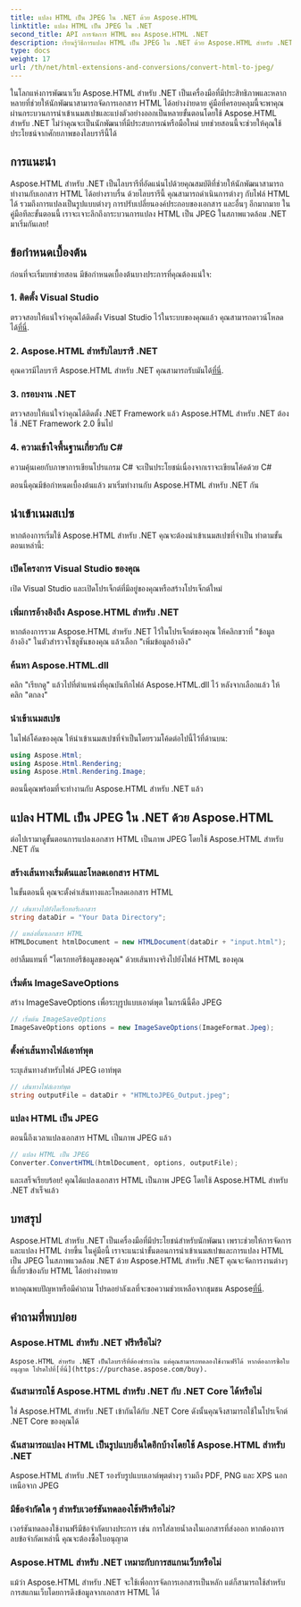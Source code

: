 ```yaml
---
title: แปลง HTML เป็น JPEG ใน .NET ด้วย Aspose.HTML
linktitle: แปลง HTML เป็น JPEG ใน .NET
second_title: API การจัดการ HTML ของ Aspose.HTML .NET
description: เรียนรู้วิธีการแปลง HTML เป็น JPEG ใน .NET ด้วย Aspose.HTML สำหรับ .NET คำแนะนำทีละขั้นตอนในการใช้ประโยชน์จากพลังของ Aspose.HTML สำหรับ .NET
type: docs
weight: 17
url: /th/net/html-extensions-and-conversions/convert-html-to-jpeg/
---
```


ในโลกแห่งการพัฒนาเว็บ Aspose.HTML สำหรับ .NET เป็นเครื่องมือที่มีประสิทธิภาพและหลากหลายที่ช่วยให้นักพัฒนาสามารถจัดการเอกสาร HTML ได้อย่างง่ายดาย คู่มือที่ครอบคลุมนี้จะพาคุณผ่านกระบวนการนำเข้าเนมสเปซและแบ่งตัวอย่างออกเป็นหลายขั้นตอนโดยใช้ Aspose.HTML สำหรับ .NET ไม่ว่าคุณจะเป็นนักพัฒนาที่มีประสบการณ์หรือมือใหม่ บทช่วยสอนนี้จะช่วยให้คุณใช้ประโยชน์จากศักยภาพของไลบรารีนี้ได้

## การแนะนำ

Aspose.HTML สำหรับ .NET เป็นไลบรารีที่อัดแน่นไปด้วยคุณสมบัติที่ช่วยให้นักพัฒนาสามารถทำงานกับเอกสาร HTML ได้อย่างราบรื่น ด้วยไลบรารีนี้ คุณสามารถดำเนินการต่างๆ กับไฟล์ HTML ได้ รวมถึงการแปลงเป็นรูปแบบต่างๆ การปรับเปลี่ยนองค์ประกอบของเอกสาร และอื่นๆ อีกมากมาย ในคู่มือทีละขั้นตอนนี้ เราจะเจาะลึกถึงกระบวนการแปลง HTML เป็น JPEG ในสภาพแวดล้อม .NET มาเริ่มกันเลย!

## ข้อกำหนดเบื้องต้น

ก่อนที่จะเริ่มบทช่วยสอน มีข้อกำหนดเบื้องต้นบางประการที่คุณต้องแน่ใจ:

### 1. ติดตั้ง Visual Studio
 ตรวจสอบให้แน่ใจว่าคุณได้ติดตั้ง Visual Studio ไว้ในระบบของคุณแล้ว คุณสามารถดาวน์โหลดได้[ที่นี่](https://visualstudio.microsoft.com/downloads/).

### 2. Aspose.HTML สำหรับไลบรารี .NET
 คุณควรมีไลบรารี Aspose.HTML สำหรับ .NET คุณสามารถรับมันได้[ที่นี่](https://releases.aspose.com/html/net/).

### 3. กรอบงาน .NET
ตรวจสอบให้แน่ใจว่าคุณได้ติดตั้ง .NET Framework แล้ว Aspose.HTML สำหรับ .NET ต้องใช้ .NET Framework 2.0 ขึ้นไป

### 4. ความเข้าใจพื้นฐานเกี่ยวกับ C#
ความคุ้นเคยกับภาษาการเขียนโปรแกรม C# จะเป็นประโยชน์เนื่องจากเราจะเขียนโค้ดด้วย C#

ตอนนี้คุณมีข้อกำหนดเบื้องต้นแล้ว มาเริ่มทำงานกับ Aspose.HTML สำหรับ .NET กัน

## นำเข้าเนมสเปซ

หากต้องการเริ่มใช้ Aspose.HTML สำหรับ .NET คุณจะต้องนำเข้าเนมสเปซที่จำเป็น ทำตามขั้นตอนเหล่านี้:

### เปิดโครงการ Visual Studio ของคุณ

เปิด Visual Studio และเปิดโปรเจ็กต์ที่มีอยู่ของคุณหรือสร้างโปรเจ็กต์ใหม่

### เพิ่มการอ้างอิงถึง Aspose.HTML สำหรับ .NET

หากต้องการรวม Aspose.HTML สำหรับ .NET ไว้ในโปรเจ็กต์ของคุณ ให้คลิกขวาที่ "ข้อมูลอ้างอิง" ในตัวสำรวจโซลูชันของคุณ แล้วเลือก "เพิ่มข้อมูลอ้างอิง"

### ค้นหา Aspose.HTML.dll

คลิก "เรียกดู" แล้วไปที่ตำแหน่งที่คุณบันทึกไฟล์ Aspose.HTML.dll ไว้ หลังจากเลือกแล้ว ให้คลิก "ตกลง"

### นำเข้าเนมสเปซ

ในไฟล์โค้ดของคุณ ให้นำเข้าเนมสเปซที่จำเป็นโดยรวมโค้ดต่อไปนี้ไว้ที่ด้านบน:

```csharp
using Aspose.Html;
using Aspose.Html.Rendering;
using Aspose.Html.Rendering.Image;
```

ตอนนี้คุณพร้อมที่จะทำงานกับ Aspose.HTML สำหรับ .NET แล้ว

## แปลง HTML เป็น JPEG ใน .NET ด้วย Aspose.HTML

ต่อไปเรามาดูขั้นตอนการแปลงเอกสาร HTML เป็นภาพ JPEG โดยใช้ Aspose.HTML สำหรับ .NET กัน

### สร้างเส้นทางเริ่มต้นและโหลดเอกสาร HTML

ในขั้นตอนนี้ คุณจะตั้งค่าเส้นทางและโหลดเอกสาร HTML

```csharp
// เส้นทางไปยังไดเร็กทอรีเอกสาร
string dataDir = "Your Data Directory";

// แหล่งที่มาเอกสาร HTML
HTMLDocument htmlDocument = new HTMLDocument(dataDir + "input.html");
```

อย่าลืมแทนที่ "ไดเรกทอรีข้อมูลของคุณ" ด้วยเส้นทางจริงไปยังไฟล์ HTML ของคุณ

### เริ่มต้น ImageSaveOptions

สร้าง ImageSaveOptions เพื่อระบุรูปแบบเอาต์พุต ในกรณีนี้คือ JPEG

```csharp
// เริ่มต้น ImageSaveOptions
ImageSaveOptions options = new ImageSaveOptions(ImageFormat.Jpeg);
```

### ตั้งค่าเส้นทางไฟล์เอาท์พุต

ระบุเส้นทางสำหรับไฟล์ JPEG เอาท์พุต

```csharp
// เส้นทางไฟล์เอาท์พุต
string outputFile = dataDir + "HTMLtoJPEG_Output.jpeg";
```

### แปลง HTML เป็น JPEG

ตอนนี้ถึงเวลาแปลงเอกสาร HTML เป็นภาพ JPEG แล้ว

```csharp
// แปลง HTML เป็น JPEG
Converter.ConvertHTML(htmlDocument, options, outputFile);
```

และเสร็จเรียบร้อย! คุณได้แปลงเอกสาร HTML เป็นภาพ JPEG โดยใช้ Aspose.HTML สำหรับ .NET สำเร็จแล้ว

## บทสรุป

Aspose.HTML สำหรับ .NET เป็นเครื่องมือที่มีประโยชน์สำหรับนักพัฒนา เพราะช่วยให้การจัดการและแปลง HTML ง่ายขึ้น ในคู่มือนี้ เราจะแนะนำขั้นตอนการนำเข้าเนมสเปซและการแปลง HTML เป็น JPEG ในสภาพแวดล้อม .NET ด้วย Aspose.HTML สำหรับ .NET คุณจะจัดการงานต่างๆ ที่เกี่ยวข้องกับ HTML ได้อย่างง่ายดาย

 หากคุณพบปัญหาหรือมีคำถาม โปรดอย่าลังเลที่จะขอความช่วยเหลือจากชุมชน Aspose[ที่นี่](https://forum.aspose.com/).

## คำถามที่พบบ่อย

### Aspose.HTML สำหรับ .NET ฟรีหรือไม่?
    Aspose.HTML สำหรับ .NET เป็นไลบรารีที่ต้องชำระเงิน แต่คุณสามารถทดลองใช้งานฟรีได้ หากต้องการซื้อใบอนุญาต โปรดไปที่[ที่นี่](https://purchase.aspose.com/buy).

### ฉันสามารถใช้ Aspose.HTML สำหรับ .NET กับ .NET Core ได้หรือไม่
   ใช่ Aspose.HTML สำหรับ .NET เข้ากันได้กับ .NET Core ดังนั้นคุณจึงสามารถใช้ในโปรเจ็กต์ .NET Core ของคุณได้

### ฉันสามารถแปลง HTML เป็นรูปแบบอื่นใดอีกบ้างโดยใช้ Aspose.HTML สำหรับ .NET
   Aspose.HTML สำหรับ .NET รองรับรูปแบบเอาต์พุตต่างๆ รวมถึง PDF, PNG และ XPS นอกเหนือจาก JPEG

### มีข้อจำกัดใด ๆ สำหรับเวอร์ชันทดลองใช้ฟรีหรือไม่?
   เวอร์ชันทดลองใช้งานฟรีมีข้อจำกัดบางประการ เช่น การใส่ลายน้ำลงในเอกสารที่ส่งออก หากต้องการลบข้อจำกัดเหล่านี้ คุณจะต้องซื้อใบอนุญาต

### Aspose.HTML สำหรับ .NET เหมาะกับการสแกนเว็บหรือไม่
   แม้ว่า Aspose.HTML สำหรับ .NET จะใช้เพื่อการจัดการเอกสารเป็นหลัก แต่ก็สามารถใช้สำหรับการสแกนเว็บโดยการดึงข้อมูลจากเอกสาร HTML ได้